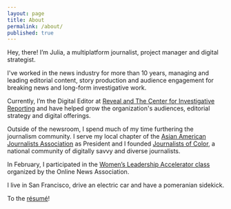 ```yaml
---
layout: page
title: About
permalink: /about/
published: true
---
```




Hey, there! I’m Julia, a multiplatform journalist, project manager and digital strategist. 

I've worked in the news industry for more than 10 years, managing and leading editorial content, story production and audience engagement for breaking news and long-form investigative work.

Currently, I’m the Digital Editor at [Reveal and The Center for Investigative Reporting](https://www.revealnews.org/) and have helped grow the organization's audiences, editorial strategy and digital offerings. 

Outside of the newsroom, I spend much of my time furthering the journalism community. I serve my local chapter of the [Asian American Journalists Association](http://www.aaja.org/) as President and I founded [Journalists of Color](https://journalistsofcolor.us/), a national community of digitally savvy and diverse journalists. 

In February, I participated in the [Women’s Leadership Accelerator class](https://journalists.org/programs/womens-leadership-accelerator/2017-class/) organized by the Online News Association.

I live in San Francisco, drive an electric car and have a pomeranian sidekick.

To the [résumé](/resume/)!
